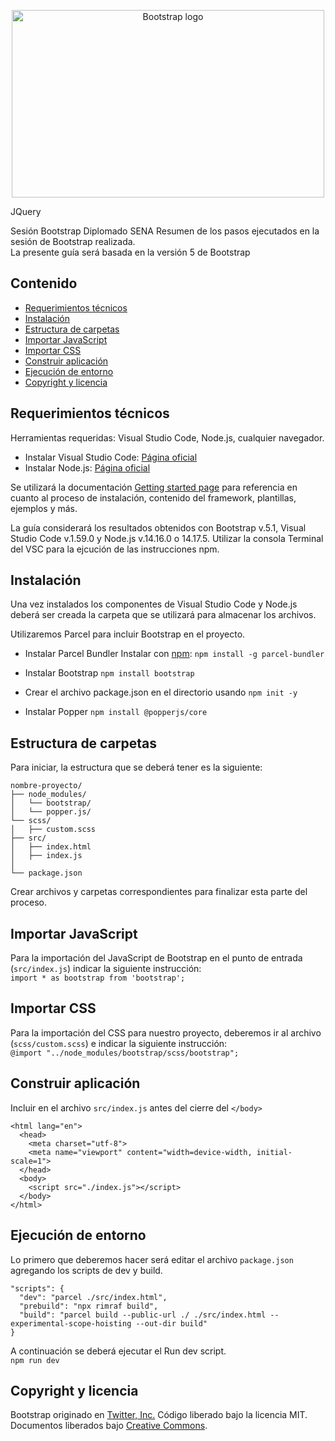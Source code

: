 <p align="center">
  <a href="https://jquery.com/">
    <img src="https://i.postimg.cc/s2Xrm4dp/pngegg.png" alt="Bootstrap logo" width="500" height="300">
  </a>
</p


# JQuery
Sesión Bootstrap Diplomado SENA
Resumen de los pasos ejecutados en la sesión de Bootstrap realizada.
<br>
La presente guía será basada en la versión 5 de Bootstrap
<br>

## Contenido

- [Requerimientos técnicos](#requerimientos-técnicos)
- [Instalación](#instalación)
- [Estructura de carpetas](#estructura-de-carpetas)
- [Importar JavaScript](#importar-javascript)
- [Importar CSS](#importar-css)
- [Construir aplicación](#construir-aplicación)
- [Ejecución de entorno](#ejecución-de-entorno)
- [Copyright y licencia](#copyright-y-licencia)

## Requerimientos técnicos

Herramientas requeridas: Visual Studio Code, Node.js, cualquier navegador.

- Instalar Visual Studio Code: [Página oficial](https://code.visualstudio.com/Download)
- Instalar Node.js: [Página oficial](https://nodejs.org/en/)

Se utilizará la documentación [Getting started page](https://getbootstrap.com/docs/5.1/getting-started/introduction/) para referencia en cuanto al proceso de instalación, contenido del framework, plantillas, ejemplos y más.

La guía considerará los resultados obtenidos con Bootstrap v.5.1, Visual Studio Code v.1.59.0 y Node.js v.14.16.0 o 14.17.5. Utilizar la consola Terminal del VSC para la ejcución de las instrucciones npm.

## Instalación

Una vez instalados los componentes de Visual Studio Code y Node.js deberá ser creada la carpeta que se utilizará para almacenar los archivos.

Utilizaremos Parcel para incluir Bootstrap en el proyecto.

- Instalar Parcel Bundler
Instalar con [npm](https://www.npmjs.com/): `npm install -g parcel-bundler`

- Instalar Bootstrap
`npm install bootstrap`

- Crear el archivo package.json en el directorio usando
`npm init -y`

- Instalar Popper
`npm install @popperjs/core`

## Estructura de carpetas

Para iniciar, la estructura que se deberá tener es la siguiente:
```text
nombre-proyecto/
├── node_modules/
│   └── bootstrap/
│   └── popper.js/
└── scss/
│   ├── custom.scss
├── src/
│   ├── index.html
│   ├── index.js
│  
└── package.json
```
Crear archivos y carpetas correspondientes para finalizar esta parte del proceso.

## Importar JavaScript

Para la importación del JavaScript de Bootstrap en el punto de entrada (<code>src/index.js</code>) indicar la siguiente instrucción:
<br>
`import * as bootstrap from 'bootstrap';`

## Importar CSS

Para la importación del CSS para nuestro proyecto, deberemos ir al archivo (<code>scss/custom.scss</code>) e indicar la siguiente instrucción:
<br>
`@import "../node_modules/bootstrap/scss/bootstrap";`

## Construir aplicación

Incluir en el archivo <code>src/index.js</code> antes del cierre del <code>&lt;/body&gt;</code>
<br>
```<!doctype html>
<html lang="en">
  <head>
    <meta charset="utf-8">
    <meta name="viewport" content="width=device-width, initial-scale=1">
  </head>
  <body>
    <script src="./index.js"></script>
  </body>
</html>
```
## Ejecución de entorno

Lo primero que deberemos hacer será editar el archivo <code>package.json</code> agregando los scripts de dev y build.
```
"scripts": {
  "dev": "parcel ./src/index.html",
  "prebuild": "npx rimraf build",
  "build": "parcel build --public-url ./ ./src/index.html --experimental-scope-hoisting --out-dir build"
}
```
A continuación se deberá ejecutar el Run dev script.
<br>
`npm run dev`

## Copyright y licencia

Bootstrap originado en [Twitter, Inc.](https://twitter.com) Código liberado bajo la licencia MIT. Documentos liberados bajo [Creative Commons](https://creativecommons.org/licenses/by/3.0/).
